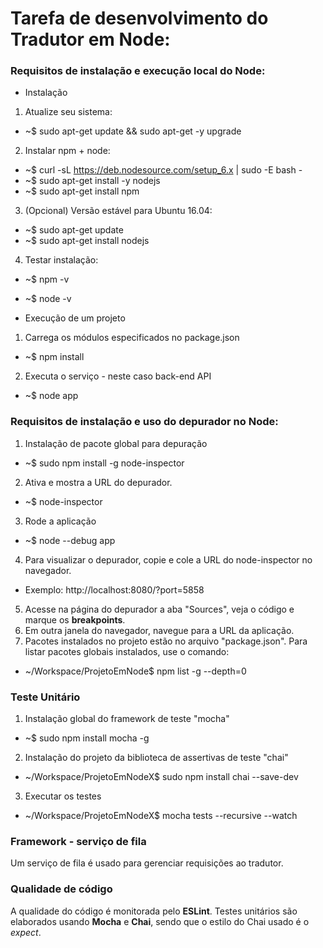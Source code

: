 # Tarefa de desenvolvimento do Tradutor em Node:

### Requisitos de instalação e execução local do Node:
* Instalação
 1) Atualize seu sistema:
  * ~$ sudo apt-get update && sudo apt-get -y upgrade
 2) Instalar npm + node:
  * ~$ curl -sL https://deb.nodesource.com/setup_6.x | sudo -E bash -
  * ~$ sudo apt-get install -y nodejs
  * ~$ sudo apt-get install npm
 3) (Opcional) Versão estável para Ubuntu 16.04:
  * ~$ sudo apt-get update
  * ~$ sudo apt-get install nodejs
 4) Testar instalação:
  * ~$ npm -v
  * ~$ node -v

* Execução de um projeto
 1) Carrega os módulos especificados no package.json
  * ~$ npm install
 2) Executa o serviço - neste caso back-end API
  * ~$ node app

### Requisitos de instalação e uso do depurador no Node:
1) Instalação de pacote global para depuração
 * ~$ sudo npm install -g node-inspector
2) Ativa e mostra a URL do depurador.
 * ~$ node-inspector
3) Rode a aplicação
 * ~$ node --debug app
4) Para visualizar o depurador, copie e cole a URL do node-inspector no navegador.
 * Exemplo: http://localhost:8080/?port=5858
5) Acesse na página do depurador a aba "Sources", veja o código e marque os **breakpoints**.
6) Em outra janela do navegador, navegue para a URL da aplicação.
7) Pacotes instalados no projeto estão no arquivo "package.json". Para listar pacotes globais instalados, use o comando:
 * ~/Workspace/ProjetoEmNode$ npm list -g --depth=0


### Teste Unitário
1) Instalação global do framework de teste "mocha"
 * ~$ sudo npm install mocha -g
2) Instalação do projeto da biblioteca de assertivas de teste "chai"
 * ~/Workspace/ProjetoEmNodeX$ sudo npm install chai --save-dev
3) Executar os testes
 * ~/Workspace/ProjetoEmNodeX$ mocha tests --recursive --watch


### Framework - serviço de fila
Um serviço de fila é usado para gerenciar requisições ao tradutor.

### Qualidade de código
A qualidade do código é monitorada pelo **ESLint**.
Testes unitários são elaborados usando **Mocha** e **Chai**, sendo que o estilo do Chai usado é o *expect*.

